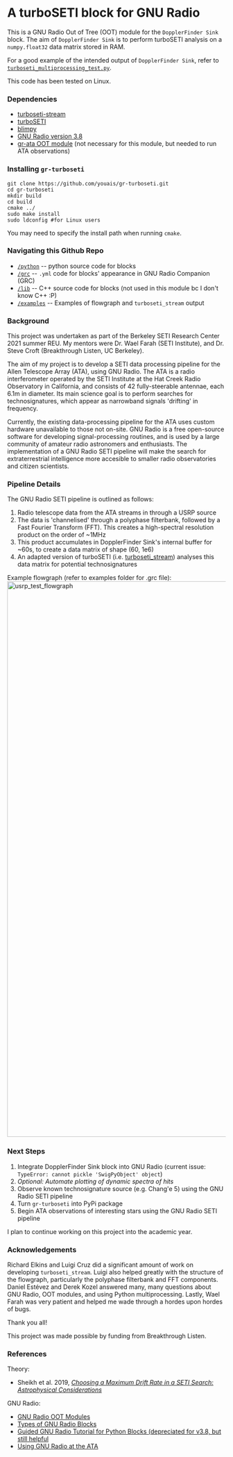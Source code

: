 # A turboSETI block for GNU Radio

This is a GNU Radio Out of Tree (OOT) module for the `DopplerFinder Sink` block. The aim of `DopplerFinder Sink` is to perform turboSETI analysis on a `numpy.float32` data matrix stored in RAM.

For a good example of the intended output of `DopplerFinder Sink`, refer to [`turboseti_multiprocessing_test.py`](https://github.com/youais/gr-turboseti/blob/master/examples/turboseti_multiprocessing_test.py).

This code has been tested on Linux.


### Dependencies

- [turboseti-stream](https://github.com/luigifcruz/turboseti-stream)
- [turboSETI](https://github.com/UCBerkeleySETI/turbo_seti/tree/e9dbcd8319cf332858ed95e3090ae1feeebab25d)
- [blimpy](https://github.com/UCBerkeleySETI/blimpy)
- [GNU Radio version 3.8](https://wiki.gnuradio.org/index.php/InstallingGR)
- [gr-ata OOT module](https://github.com/SETIatHCRO/gr-ata) (not necessary for this module, but needed to run ATA observations)


### Installing `gr-turboseti`

```
git clone https://github.com/youais/gr-turboseti.git
cd gr-turboseti
mkdir build
cd build
cmake ../
sudo make install
sudo ldconfig #for Linux users
```
You may need to specify the install path when running `cmake`.


### Navigating this Github Repo

- [`/python`](https://github.com/youais/gr-turboseti/tree/master/python) -- python source code for blocks
- [`/grc`](https://github.com/youais/gr-turboseti/tree/master/grc) -- `.yml` code for blocks' appearance in GNU Radio Companion (GRC)
- [`/lib`](https://github.com/youais/gr-turboseti/tree/master/lib) -- C++ source code for blocks (not used in this module bc I don't know C++ :P)
- [`/examples`](https://github.com/youais/gr-turboseti/tree/master/examples) -- Examples of flowgraph and `turboseti_stream` output


### Background

This project was undertaken as part of the Berkeley SETI Research Center 2021 summer REU. My mentors were Dr. Wael Farah (SETI Institute), and Dr. Steve Croft (Breakthrough Listen, UC Berkeley).

The aim of my project is to develop a SETI data processing pipeline for the Allen Telescope Array (ATA), using GNU Radio. The ATA is a radio interferometer operated by the SETI Institute at the Hat Creek Radio Observatory in California, and consists of 42 fully-steerable antennae, each 6.1m in diameter. Its main science goal is to perform searches for technosignatures, which appear as narrowband signals 'drifting' in frequency. 

Currently, the existing data-processing pipeline for the ATA uses custom hardware unavailable to those not on-site. GNU Radio is a free open-source software for developing signal-processing routines, and is used by a large community of amateur radio astronomers and enthusiasts. The implementation of a GNU Radio SETI pipeline will make the search for extraterrestrial intelligence more accesible to smaller radio observatories and citizen scientists.


### Pipeline Details

The GNU Radio SETI pipeline is outlined as follows:
1. Radio telescope data from the ATA streams in through a USRP source
2. The data is 'channelised' through a polyphase filterbank, followed by a Fast Fourier Transform (FFT). This creates a high-spectral resolution product on the order of ~1MHz
3. This product accumulates in DopplerFinder Sink's internal buffer for ~60s, to create a data matrix of shape (60, 1e6)
4. An adapted version of turboSETI (i.e. [turboseti_stream](https://github.com/luigifcruz/turboseti-stream/blob/main/main.py)) analyses this data matrix for potential technosignatures

Example flowgraph (refer to examples folder for .grc file):
<img width="1280" alt="usrp_test_flowgraph" src="https://user-images.githubusercontent.com/54188486/129296704-577b0380-6899-47f4-8a7c-d9cf56200835.png">


### Next Steps

1. Integrate DopplerFinder Sink block into GNU Radio (current issue: `TypeError: cannot pickle 'SwigPyObject' object`)
2. _Optional: Automate plotting of dynamic spectra of hits_
3. Observe known technosignature source (e.g. Chang'e 5) using the GNU Radio SETI pipeline
4. Turn `gr-turboseti` into PyPi package
5. Begin ATA observations of interesting stars using the GNU Radio SETI pipeline

I plan to continue working on this project into the academic year.


### Acknowledgements

Richard Elkins and Luigi Cruz did a significant amount of work on developing `turboseti_stream`. Luigi also helped greatly with the structure of the flowgraph, particularly the polyphase filterbank and FFT components. Daniel Estévez and Derek Kozel answered many, many questions about GNU Radio, OOT modules, and using Python multiprocessing. Lastly, Wael Farah was very patient and helped me wade through a hordes upon hordes of bugs.

Thank you all!

This project was made possible by funding from Breakthrough Listen.


### References

Theory:
- Sheikh et al. 2019, [_Choosing a Maximum Drift Rate in a SETI Search: Astrophysical Considerations_](https://arxiv.org/abs/1910.01148)

GNU Radio:
- [GNU Radio OOT Modules](https://wiki.gnuradio.org/index.php/OutOfTreeModules)
- [Types of GNU Radio Blocks](https://wiki.gnuradio.org/index.php/Types_of_Blocks)
- [Guided GNU Radio Tutorial for Python Blocks (depreciated for v3.8, but still helpful](https://wiki.gnuradio.org/index.php/Guided_Tutorial_GNU_Radio_in_Python)
- [Using GNU Radio at the ATA](https://wiki.gnuradio.org/index.php/GNURadio@theATA)

